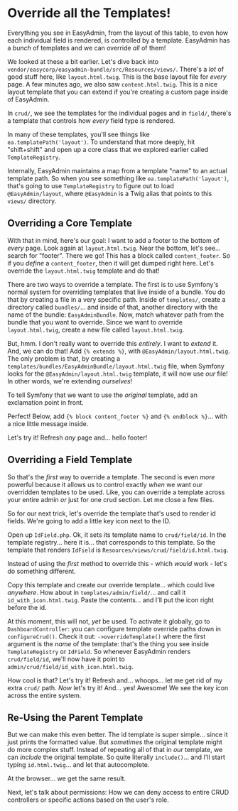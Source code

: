 # Override all the Templates!

Everything you see in EasyAdmin, from the layout of this table, to even how each
individual field is rendered, is controlled by a template. EasyAdmin has a
*bunch* of templates and we can override *all* of them!

We looked at these a bit earlier. Let's dive back into
`vendor/easycorp/easyadmin-bundle/src/Resources/views/`. There's a *lot* of good
stuff here, like `layout.html.twig`. This is the base layout file for *every* page.
A few minutes ago, we also saw `content.html.twig`. This is a nice layout template
that you can extend if you're creating a custom page inside of EasyAdmin.

In `crud/`, we see the templates for the individual pages and in
`field/`, there's a template that controls how *every* field type is rendered.

In many of these templates, you'll see things like
`ea.templatePath('layout')`. To understand that more deeply, hit "shift+shift" and
open up a core class that we explored earlier called `TemplateRegistry`.

Internally, EasyAdmin maintains a map from a template "name" to an actual template
path. So when you see something like `ea.templatePath('layout')`, that's going to
use `TemplateRegistry` to figure out to load `@EasyAdmin/layout`, where `@EasyAdmin`
is a Twig alias that points to this `views/` directory.

## Overriding a Core Template

With that in mind, here's our goal: I want to add a footer to the bottom
of *every* page. Look again at `layout.html.twig`. Near the bottom, let's see...
search for "footer". There we go! This has a block called `content_footer`. So
if you *define* a `content_footer`, then it will get dumped right here. Let's override
the `layout.html.twig` template and do that!

There are two ways to override a template. The first is to use Symfony's normal
system for overriding templates that live inside of a bundle. You do that by
creating a file in a very specific path. Inside of `templates/`, create a directory
called `bundles/`... and inside of that, another directory with the name of the
bundle: `EasyAdminBundle`. Now, match whatever path from the bundle that you want to
override. Since we want to override `layout.html.twig`, create a new file called
`layout.html.twig`.

But, hmm. I don't really want to override this *entirely*. I want to *extend*
it. And, we can do that! Add `{% extends %}`, with `@EasyAdmin/layout.html.twig`.
The only problem is that, by creating a
`templates/bundles/EasyAdminBundle/layout.html.twig` file, when Symfony looks for
the `@EasyAdmin/layout.html.twig` template, it will now use *our* file! In other
words, we're extending *ourselves*!

To tell Symfony that we want to use the *original* template, add an exclamation
point in front.

Perfect! Below, add `{% block content_footer %}` and `{% endblock %}`... with a
nice little message inside.

Let's try it! Refresh *any* page and... hello footer!

## Overriding a Field Template

So that's the *first* way to override a template. The second is even *more*
powerful because it allows us to control exactly *when* we want our overridden
templates to be used. Like, you can override a template across your entire admin
*or* just for one crud section. Let me close a few files.

So for our next trick, let's override the template that's used to render id fields.
We're going to add a little key icon next to the ID.

Open up `IdField.php`. Ok, it sets its template name to `crud/field/id`. In the
template registry... here it is... that corresponds to this template. So
the template that renders `IdField` is `Resources/views/crud/field/id.html.twig`.

Instead of using the *first* method to override this - which *would* work - let's
do something different.

Copy this template and create our override template... which could live *anywhere*.
How about in `templates/admin/field/`... and call it `id_with_icon.html.twig`.
Paste the contents... and I'll put the icon right before the id.

At this moment, this will not, *yet* be used. To activate it globally, go to
`DashboardController`: you can configure template override paths down in
`configureCrud()`. Check it out: `->overrideTemplate()` where the first argument
is the *name* of the template: that's the thing you see inside `TemplateRegistry`
or `IdField`. So whenever EasyAdmin renders `crud/field/id`, we'll now
have it point to `admin/crud/field/id_with_icon.html.twig`.

How cool is that? Let's try it! Refresh and... whoops... let me get rid of my extra
`crud/` path. *Now* let's try it! And... yes! Awesome! We see the key icon across
the entire system.

## Re-Using the Parent Template

But we can make this even better. The id template is super simple... since it just
prints the formatted value. But *sometimes* the original template might do more
complex stuff. Instead of repeating all of that in *our* template, we can *include*
the original template. So quite literally `include()`... and I'll start typing
`id.html.twig`... and let that autocomplete.

At the browser... we get the same result.

Next, let's talk about permissions: How we can deny access to entire CRUD controllers
or specific actions based on the user's role.
